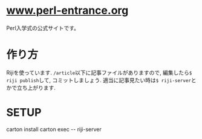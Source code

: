 www.perl-entrance.org
=====================

Perl入学式の公式サイトです。

# 作り方

Rijiを使っています. `/article`以下に記事ファイルがありますので, 編集したら`$ riji publish`して, コミットしましょう.
適当に記事見たい時は`$ riji-server`とかで立ち上がります.

# SETUP

carton install
carton exec -- riji-server
